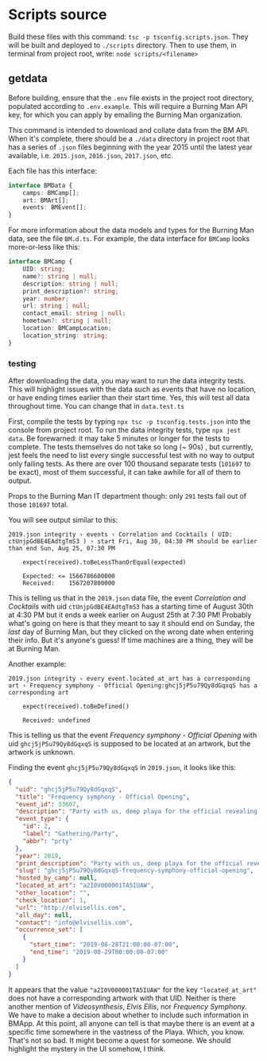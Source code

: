 # Scripts source

Build these files with this command: `tsc -p tsconfig.scripts.json`. They will be built and deployed to `./scripts` directory. Then to use them, in terminal from project root, write: `node scripts/<filename>`

## getdata

Before building, ensure that the `.env` file exists in the project root directory, populated according to `.env.example`. This will require a Burning Man API key, for which you can apply by emailing the Burning Man organization.

This command is intended to download and collate data from the BM API. When it's complete, there should be a `./data` directory in project root that has a series of `.json` files beginning with the year 2015 until the latest year available, i.e. `2015.json`, `2016.json`, `2017.json`, etc.

Each file has this interface:

```typescript
interface BMData {
    camps: BMCamp[];
    art: BMArt[];
    events: BMEvent[];
}
```

For more information about the data models and types for the Burning Man data, see the file `BM.d.ts`. For example, the data interface for `BMCamp` looks more-or-less like this:

```typescript
interface BMCamp {
    UID: string;
    name?: string | null;
    description: string | null;
    print_description?: string;
    year: number;
    url: string | null;
    contact_email: string | null;
    hometown?: string | null;
    location: BMCampLocation;
    location_string: string;
}
```

### testing

After downloading the data, you may want to run the data integrity tests. This will highlight issues with the data such as events that have no location, or have ending times earlier than their start time. Yes, this will test all data throughout time. You can change that in `data.test.ts`

First, compile the tests by typing `npx tsc -p tsconfig.tests.json` into the console from project root. To run the data integrity tests, type `npx jest data`. Be forewarned: it may take 5 minutes or longer for the tests to complete. The tests themselves do not take so long (~ 90s) , but currently, jest feels the need to list every single successful test with no way to output only failing tests. As there are over 100 thousand separate tests (`101697` to be exact), most of them successful, it can take awhile for all of them to output.

Props to the Burning Man IT department though: only `291` tests fail out of those `101697` total.

You will see output similar to this:

```text
2019.json integrity › events › Correlation and Cocktails ( UID: ctUnjpGdBE4EAdtgTmS3 ) › start Fri, Aug 30, 04:30 PM should be earlier than end Sun, Aug 25, 07:30 PM

    expect(received).toBeLessThanOrEqual(expected)

    Expected: <= 1566786600000
    Received:    1567207800000
```

This is telling us that in the `2019.json` data file, the event _Correlation and Cocktails_ with uid `ctUnjpGdBE4EAdtgTmS3` has a starting time of August 30th at 4:30 PM but it ends a week earlier on August 25th at 7:30 PM! Probably what's going on here is that they meant to say it should end on Sunday, the _last_ day of Burning Man, but they clicked on the wrong date when entering their info. But it's anyone's guess! If time machines are a thing, they will be at Burning Man.

Another example:

```text
2019.json integrity › every event.located_at_art has a corresponding art › Frequency symphony - Official Opening:ghcj5jP5u79Qy8dGqxqS has a corresponding art

    expect(received).toBeDefined()

    Received: undefined
```

This is telling us that the event _Frequency symphony - Official Opening_ with uid `ghcj5jP5u79Qy8dGqxqS` is supposed to be located at an artwork, but the artwork is unknown.

Finding the event `ghcj5jP5u79Qy8dGqxqS` in `2019.json`, it looks like this:

```json
{
  "uid": "ghcj5jP5u79Qy8dGqxqS",
  "title": "Frequency symphony - Official Opening",
  "event_id": 33607,
  "description": "Party with us, deep playa for the official revealing of: Videosynthesis, a large light sculpture by British Artist Elvis Ellis.\r\nMusic, love and light",
  "event_type": {
    "id": 2,
    "label": "Gathering/Party",
    "abbr": "prty"
  },
  "year": 2019,
  "print_description": "Party with us, deep playa for the official revealing of: Videosynthesis, a large light sculpture by British Artist Elvis Ellis. Music, love and light",
  "slug": "ghcj5jP5u79Qy8dGqxqS-frequency-symphony-official-opening",
  "hosted_by_camp": null,
  "located_at_art": "a2I0V000001TA5IUAW",
  "other_location": "",
  "check_location": 1,
  "url": "http://elvisellis.com",
  "all_day": null,
  "contact": "info@elvisellis.com",
  "occurrence_set": [
    {
      "start_time": "2019-08-28T21:00:00-07:00",
      "end_time": "2019-08-29T00:00:00-07:00"
    }
  ]
}
```

It appears that the value `"a2I0V000001TA5IUAW"` for the key `"located_at_art"` does not have a corresponding artwork with that UID. Neither is there another mention of _Videosynthesis_, _Elvis Ellis_, nor _Frequency Symphony_. We have to make a decision about whether to include such information in BMApp. At this point, all anyone can tell is that maybe there is an event at a specific time somewhere in the vastness of the Playa. Which, you know. That's not so bad. It might become a quest for someone. We should highlight the mystery in the UI somehow, I think.

